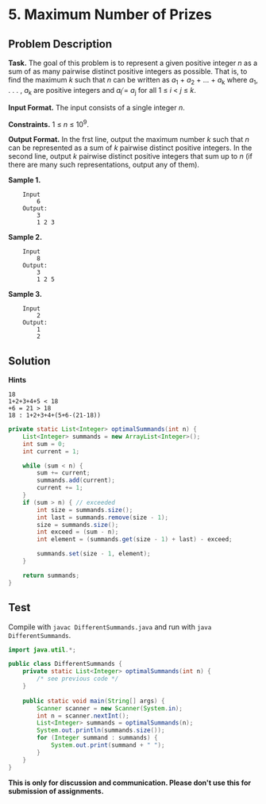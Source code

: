 # 5. Maximum Number of Prizes

## Problem Description

**Task.** The goal of this problem is to represent a given positive integer _n_ as a sum of as many pairwise distinct positive integers as possible. That is, to find the maximum _k_ such that _n_ can be written as _a_<sub>1</sub> + _a_<sub>2</sub> + ... + _a_<sub>k</sub> where _a_<sub>1</sub>, . . . , _a_<sub>k</sub> are positive integers and _a_<sub>i</sub> ̸= _a_<sub>j</sub> for all 1 ≤ _i_ < _j_ ≤ _k_.

**Input Format.** The input consists of a single integer _n_.

**Constraints.**  1 ≤ _n_ ≤ 10<sup>9</sup>.

**Output Format.** In the frst line, output the maximum number _k_ such that _n_ can be represented as a sum of _k_ pairwise distinct positive integers. In the second line, output _k_ pairwise distinct positive integers that sum up to _n_ (if there are many such representations, output any of them).

**Sample 1.**

```
    Input
        6
    Output:
        3
        1 2 3
```

**Sample 2.**

```
    Input
        8
    Output:
        3
        1 2 5
```

**Sample 3.**

```
    Input
        2
    Output:
        1
        2
```

## Solution

**Hints**
``` 
18
1+2+3+4+5 < 18
+6 = 21 > 18
18 : 1+2+3+4+(5+6-(21-18))
```

```java
private static List<Integer> optimalSummands(int n) {
    List<Integer> summands = new ArrayList<Integer>();
    int sum = 0;
    int current = 1;

    while (sum < n) {
        sum += current;
        summands.add(current);
        current += 1;
    }
    if (sum > n) { // exceeded
        int size = summands.size();
        int last = summands.remove(size - 1);
        size = summands.size();
        int exceed = (sum - n);
        int element = (summands.get(size - 1) + last) - exceed;

        summands.set(size - 1, element);
    }

    return summands;
}
```

## Test

Compile with `javac DifferentSummands.java` and run with `java DifferentSummands`.

```java
import java.util.*;

public class DifferentSummands {
    private static List<Integer> optimalSummands(int n) {
        /* see previous code */
    }
    
    public static void main(String[] args) {
        Scanner scanner = new Scanner(System.in);
        int n = scanner.nextInt();
        List<Integer> summands = optimalSummands(n);
        System.out.println(summands.size());
        for (Integer summand : summands) {
            System.out.print(summand + " ");
        }
    }
}
```

**This is only for discussion and communication. Please don't use this for submission of assignments.**